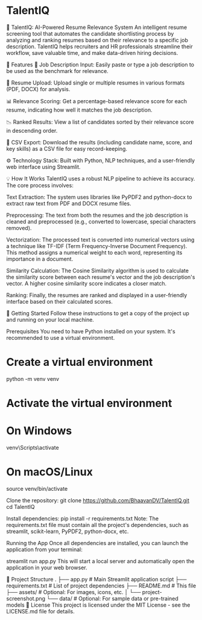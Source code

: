 # TalentIQ

🧠 TalentIQ: AI-Powered Resume Relevance System
An intelligent resume screening tool that automates the candidate shortlisting process by analyzing and ranking resumes based on their relevance to a specific job description. TalentIQ helps recruiters and HR professionals streamline their workflow, save valuable time, and make data-driven hiring decisions.

🌟 Features
📝 Job Description Input: Easily paste or type a job description to be used as the benchmark for relevance.

📄 Resume Upload: Upload single or multiple resumes in various formats (PDF, DOCX) for analysis.

📊 Relevance Scoring: Get a percentage-based relevance score for each resume, indicating how well it matches the job description.

📉 Ranked Results: View a list of candidates sorted by their relevance score in descending order.

💾 CSV Export: Download the results (including candidate name, score, and key skills) as a CSV file for easy record-keeping.

⚙️ Technology Stack: Built with Python, NLP techniques, and a user-friendly web interface using Streamlit.

💡 How It Works
TalentIQ uses a robust NLP pipeline to achieve its accuracy. The core process involves:

Text Extraction: The system uses libraries like PyPDF2 and python-docx to extract raw text from PDF and DOCX resume files.

Preprocessing: The text from both the resumes and the job description is cleaned and preprocessed (e.g., converted to lowercase, special characters removed).

Vectorization: The processed text is converted into numerical vectors using a technique like TF-IDF (Term Frequency-Inverse Document Frequency). This method assigns a numerical weight to each word, representing its importance in a document.

Similarity Calculation: The Cosine Similarity algorithm is used to calculate the similarity score between each resume's vector and the job description's vector. A higher cosine similarity score indicates a closer match.

Ranking: Finally, the resumes are ranked and displayed in a user-friendly interface based on their calculated scores.

🚀 Getting Started
Follow these instructions to get a copy of the project up and running on your local machine.

Prerequisites
You need to have Python installed on your system. It's recommended to use a virtual environment.

# Create a virtual environment
python -m venv venv

# Activate the virtual environment
# On Windows
venv\Scripts\activate
# On macOS/Linux
source venv/bin/activate


Clone the repository:
git clone https://github.com/BhaavanDV/TalentIQ.git
cd TalentIQ

Install dependencies:
pip install -r requirements.txt
Note: The requirements.txt file must contain all the project's dependencies, such as streamlit, scikit-learn, PyPDF2, python-docx, etc.

Running the App
Once all dependencies are installed, you can launch the application from your terminal:

streamlit run app.py
This will start a local server and automatically open the application in your web browser.

📂 Project Structure
.
├── app.py                     # Main Streamlit application script
├── requirements.txt           # List of project dependencies
├── README.md                  # This file
├── assets/                    # Optional: For images, icons, etc.
│   └── project-screenshot.png
└── data/                      # Optional: For sample data or pre-trained models
📜 License
This project is licensed under the MIT License - see the LICENSE.md file for details.


